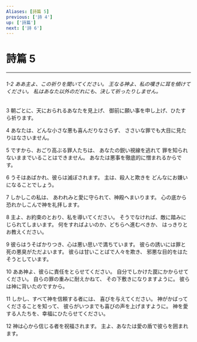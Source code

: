 ```yaml
---
Aliases: [詩篇 5]
previous: ['詩 4']
up: ['詩篇']
next: ['詩 6']
---
```

# 詩篇 5

***
###### 1-2 ああ主よ、この祈りを聞いてください。 王なる神よ、私の嘆きに耳を傾けてください。 私はあなた以外のだれにも、決して祈ったりしません。 



3 
朝ごとに、天におられるあなたを見上げ、 御前に願い事を申し上げ、ひたすら祈ります。 



4 
あなたは、どんな小さな悪も喜んだりなさらず、 ささいな罪でも大目に見たりはなさいません。 



5 
ですから、おごり高ぶる罪人たちは、 あなたの鋭い視線を逃れて 罪を知られないままでいることはできません。 あなたは悪事を徹底的に憎まれるからです。 



6 
うそはあばかれ、彼らは滅ぼされます。 主は、殺人と欺きを どんなにお嫌いになることでしょう。 



7 
しかしこの私は、 あわれみと愛に守られて、神殿へまいります。 心の底から恐れかしこんで神を礼拝します。 



8 
主よ、お約束のとおり、私を導いてください。 そうでなければ、敵に踏みにじられてしまいます。 何をすればよいのか、どちらへ進むべきか、 はっきりとお教えください。 



9 
彼らはうそばかりつき、心は悪い思いで満ちています。 彼らの誘いには罪と死の悪臭がただよいます。 彼らは甘いことばで人々を欺き、 邪悪な目的をはたそうとしています。 



10 
ああ神よ、彼らに責任をとらせてください。 自分でしかけた罠にかからせてください。 自らの罪の重みに耐えかねて、 その下敷きになりますように。 彼らは神に背いたのですから。 



11 
しかし、すべて神を信頼する者には、 喜びを与えてください。 神がかばってくださることを知って、 彼らがいつまでも喜びの声を上げますように。 神を愛する人たちを、幸福にひたらせてください。 



12 
神は心から信じる者を祝福されます。 主よ、あなたは愛の盾で彼らを囲まれます。
